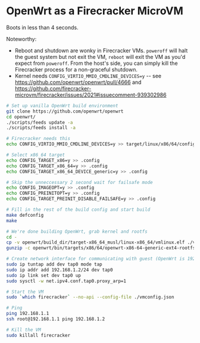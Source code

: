
# OpenWrt as a Firecracker MicroVM

Boots in less than 4 seconds.

Noteworthy:
- Reboot and shutdown are wonky in Firecracker VMs. `poweroff` will halt the guest system but not exit the VM, `reboot` will exit the VM as you'd expect from `poweroff`. From the host's side, you can simply kill the Firecracker process for a non-graceful shutdown.
- Kernel needs `CONFIG_VIRTIO_MMIO_CMDLINE_DEVICES=y` -- see https://github.com/openwrt/openwrt/pull/4666 and https://github.com/firecracker-microvm/firecracker/issues/2021#issuecomment-939302986

```sh
# Set up vanilla OpenWrt build environment
git clone https://github.com/openwrt/openwrt
cd openwrt/
./scripts/feeds update -a
./scripts/feeds install -a

# Firecracker needs this
echo CONFIG_VIRTIO_MMIO_CMDLINE_DEVICES=y >> target/linux/x86/64/config-5.10

# Select x86_64 target
echo CONFIG_TARGET_x86=y >> .config
echo CONFIG_TARGET_x86_64=y >> .config
echo CONFIG_TARGET_x86_64_DEVICE_generic=y >> .config

# Skip the unneccessary 2 second wait for failsafe mode
echo CONFIG_IMAGEOPT=y >> .config
echo CONFIG_PREINITOPT=y >> .config
echo CONFIG_TARGET_PREINIT_DISABLE_FAILSAFE=y >> .config

# Fill in the rest of the build config and start build
make defconfig
make

# We're done building OpenWrt, grab kernel and rootfs
cd -
cp -v openwrt/build_dir/target-x86_64_musl/linux-x86_64/vmlinux.elf ./vmlinux.elf
gunzip -c openwrt/bin/targets/x86/64/openwrt-x86-64-generic-ext4-rootfs.img.gz > ./rootfs.img

# Create network interface for communicating with guest (OpenWrt is 192.168.1.1)
sudo ip tuntap add dev tap0 mode tap
sudo ip addr add 192.168.1.2/24 dev tap0
sudo ip link set dev tap0 up
sudo sysctl -w net.ipv4.conf.tap0.proxy_arp=1

# Start the VM
sudo `which firecracker` --no-api --config-file ./vmconfig.json

# Ping
ping 192.168.1.1
ssh root@192.168.1.1 ping 192.168.1.2

# Kill the VM
sudo killall firecracker
```
